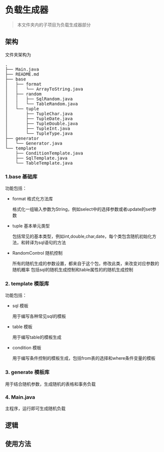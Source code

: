 # 负载生成器

> 本文件夹内的子项目为负载生成器部分

## 架构

文件夹架构为

<pre>
.
├── Main.java
├── README.md
├── base
│   ├── format
│   │   └── ArrayToString.java
│   ├── random
│   │   ├── SqlRandom.java
│   │   └── TableRandom.java
│   └── tuple
│       ├── TupleChar.java
│       ├── TupleDate.java
│       ├── TupleDouble.java
│       ├── TupleInt.java
│       └── TupleType.java
├── generator
│   └── Generator.java
└── template
    ├── ConditionTemplate.java
    ├── SqlTemplate.java
    └── TableTemplate.java
</pre>
     

### 1.base 基础库 

功能包括：

+ format 格式化方法库

  格式化一组输入参数为String，例如select中的选择参数或者update的set参数
+ tuple 基本单元类型

  包括常见的基本类型，例如int,double,char,date，每个类包含随机初始化方法，和转译为sql语句的方法

+ RandomControl 随机控制

  所有的随机生成的参数设置，都来自于这个包，修改此类，来改变对应参数的随机概率
  包括sql的随机生成控制和table属性的的随机生成控制

### 2. template 模版库

功能包括：

+ sql 模板

  用于编写各种常见sql的模板

+ table 模板

  用于编写table的模板生成

+ condition 模板

  用于编写条件控制的模板生成，包括from表的选择和where条件变量的模板

### 3. generate 模板库

用于结合随机参数，生成随机的表格和事务负载

### 4. Main.java

主程序，运行即可生成随机负载

## 逻辑

## 使用方法


